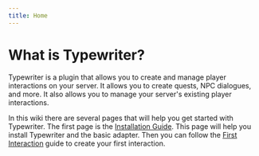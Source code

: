 ```yaml
---
title: Home
---
```


# What is Typewriter?

Typewriter is a plugin that allows you to create and manage player interactions on your server. It allows you to create
quests, NPC dialogues, and more. It also allows you to manage your server's existing player interactions.

In this wiki there are several pages that will help you get started with Typewriter. The first page is
the [Installation Guide](installation-guide). This page will help you install Typewriter and the basic adapter. Then you
can follow the [First Interaction](First-interaction) guide to create your first interaction.
